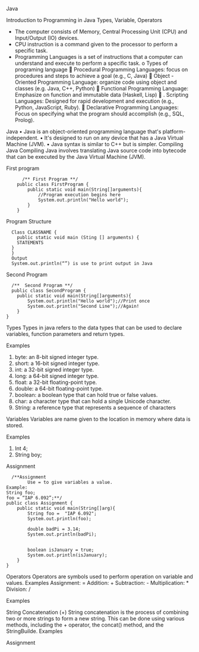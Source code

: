 Java 


  
  Introduction to Programming in Java
  Types, Variable, Operators 
  -	The computer consists of Memory, Central Processing Unit (CPU) and                 Input/Output (IO) devices. 
  -	CPU instruction is a command given to the processor to perform a specific           task. 
  -	Programming Languages   is a set of instructions that a computer can                understand and execute to perform a specific task. 
  o	Types of programing language 
  	Procedural Programming Languages: focus on procedures and steps to achieve a        goal (e.g., C, Java)
  	Object -Oriented Programming Language: organize code using object and classes       (e.g. Java, C++, Python)
  	Functional Programming Language: Emphasize on function and immutable data             (Haskell, Lisp)
  	. Scripting Languages: Designed for rapid development and execution (e.g.,          Python, JavaScript, Ruby).
  	 Declarative Programming Languages: Focus on specifying what the program              should accomplish (e.g., SQL, Prolog).


Java 
  •	Java is an object-oriented programming language that's platform-independent.
  •	It's designed to run on any device that has a Java Virtual Machine (JVM).
  •	Java syntax is similar to C++ but is simpler. 
  Compiling Java 
  Compiling Java involves translating Java source code into bytecode that can be     executed by the Java Virtual Machine (JVM).
  
  
  First program

          /** First Program **/
        public class FirstProgram {
            public static void main(String[]arguments){
                //Program execution begins here
                System.out.println("Hello world");
            }
        }
          
  Program Structure 
 
  
      Class CLASSNAME {
      	public static void main (Sting [] arguments) {
      	STATEMENTS
      }
      }
      Output 
      System.out.println(“”) is use to print output in Java 
      
  
  
  Second Program 


      /**  Second Program **/
      public class SecondProgram {
        public static void main(String[]arguments){
            System.out.println("Hello world");//Print once
            System.out.println("Second Line");//Again!
        }
    }

  
  
  Types 
  Types in java refers to the data types that can be used to declare variables,     function parameters and return types. 

  
  Examples
  1.	byte: an 8-bit signed integer type.
  2.	short: a 16-bit signed integer type.
  3.	int: a 32-bit signed integer type.
  4.	long: a 64-bit signed integer type.
  5.	float: a 32-bit floating-point type.
  6.	double: a 64-bit floating-point type.
  7.	boolean: a boolean type that can hold true or false values.
  8.	char: a character type that can hold a single Unicode character.
  9.	String: a reference type that represents a sequence of characters
  
  
  
  Variables 
  Variables are name given to the location in memory where data is stored. 
  
  Examples 
  1.	Int 4;
  2.	String boy;
  
  Assignment 
    
      /**Assignment
            Use = to give variables a value.
    Example:
    String foo;
    foo = “IAP 6.092”;**/
    public class Assignment {
        public static void main(String[]arg){
            String foo =  "IAP 6.092";
            System.out.println(foo);
    
            double badPi = 3.14;
            System.out.println(badPi);
    
    
            boolean isJanuary = true;
            System.out.println(isJanuary);
        }
    }



  
  
  Operators 
  Operators are symbols used to perform operation on variable and values. 
  Examples 
  Assignment: = 
  Addition: +
  Subtraction: - 
  Multiplication: * 
  Division:  /
  
  Examples 
  
  
  String Concatenation (+)
   String concatenation is the process of combining two or more strings to form a new string. This can be done using various methods, including the + operator, the concat() method, and the StringBuilde. 
  Examples 
   
  Assignment
  
